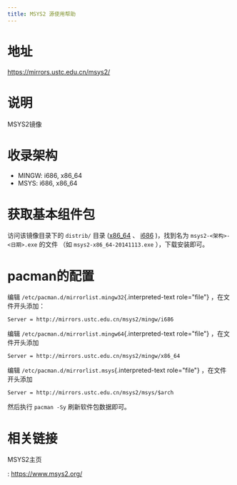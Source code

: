```yaml
---
title: MSYS2 源使用帮助
---
```


地址
====

<https://mirrors.ustc.edu.cn/msys2/>

说明
====

MSYS2镜像

收录架构
========

-   MINGW: i686, x86\_64
-   MSYS: i686, x86\_64

获取基本组件包
==============

访问该镜像目录下的 `distrib/` 目录
([x86\_64](http://mirrors.ustc.edu.cn/msys2/distrib/x86_64/) 、
[i686](http://mirrors.ustc.edu.cn/msys2/distrib/i686/) )，找到名为
`msys2-<架构>-<日期>.exe` 的文件 （如 `msys2-x86_64-20141113.exe`
），下载安装即可。

pacman的配置
============

编辑 `/etc/pacman.d/mirrorlist.mingw32`{.interpreted-text role="file"}
，在文件开头添加：

    Server = http://mirrors.ustc.edu.cn/msys2/mingw/i686   

编辑 `/etc/pacman.d/mirrorlist.mingw64`{.interpreted-text role="file"}
，在文件开头添加

    Server = http://mirrors.ustc.edu.cn/msys2/mingw/x86_64

编辑 `/etc/pacman.d/mirrorlist.msys`{.interpreted-text role="file"}
，在文件开头添加

    Server = http://mirrors.ustc.edu.cn/msys2/msys/$arch

然后执行 `pacman -Sy` 刷新软件包数据即可。

相关链接
========

MSYS2主页

:   <https://www.msys2.org/>
